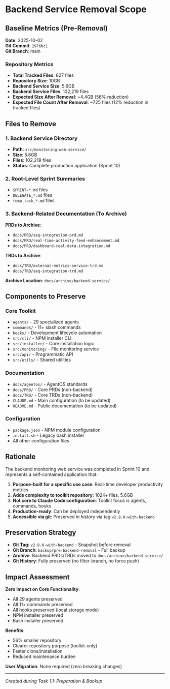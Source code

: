 # Backend Service Removal Scope

## Baseline Metrics (Pre-Removal)

**Date**: 2025-10-02  
**Git Commit**: `2976bc1`  
**Git Branch**: main

### Repository Metrics

- **Total Tracked Files**: 827 files
- **Repository Size**: 10GB
- **Backend Service Size**: 5.6GB
- **Backend Service Files**: 102,219 files
- **Expected Size After Removal**: ~4.4GB (56% reduction)
- **Expected File Count After Removal**: ~725 files (12% reduction in tracked files)

## Files to Remove

### 1. Backend Service Directory
- **Path**: `src/monitoring-web-service/`
- **Size**: 5.6GB
- **Files**: 102,219 files
- **Status**: Complete production application (Sprint 10)

### 2. Root-Level Sprint Summaries
- `SPRINT-*.md` files
- `DELEGATE_*.md` files
- `temp_task_*.md` files

### 3. Backend-Related Documentation (To Archive)

**PRDs to Archive**:
- `docs/PRD/seq-integration-prd.md`
- `docs/PRD/real-time-activity-feed-enhancement.md`
- `docs/PRD/dashboard-real-data-integration.md`

**TRDs to Archive**:
- `docs/TRD/external-metrics-service-trd.md`
- `docs/TRD/seq-integration-trd.md`

**Archive Location**: `docs/archive/backend-service/`

## Components to Preserve

### Core Toolkit
- `agents/` - 29 specialized agents
- `commands/` - 11+ slash commands
- `hooks/` - Development lifecycle automation
- `src/cli/` - NPM installer CLI
- `src/installer/` - Core installation logic
- `src/monitoring/` - File monitoring service
- `src/api/` - Programmatic API
- `src/utils/` - Shared utilities

### Documentation
- `docs/agentos/` - AgentOS standards
- `docs/PRD/` - Core PRDs (non-backend)
- `docs/TRD/` - Core TRDs (non-backend)
- `CLAUDE.md` - Main configuration (to be updated)
- `README.md` - Public documentation (to be updated)

### Configuration
- `package.json` - NPM module configuration
- `install.sh` - Legacy bash installer
- All other configuration files

## Rationale

The backend monitoring web service was completed in Sprint 10 and represents a self-contained application that:

1. **Purpose-built for a specific use case**: Real-time developer productivity metrics
2. **Adds complexity to toolkit repository**: 102K+ files, 5.6GB
3. **Not core to Claude Code configuration**: Toolkit focus is agents, commands, hooks
4. **Production-ready**: Can be deployed independently
5. **Accessible via git**: Preserved in history via tag `v2.8.0-with-backend`

## Preservation Strategy

- **Git Tag**: `v2.8.0-with-backend` - Snapshot before removal
- **Git Branch**: `backup/pre-backend-removal` - Full backup
- **Archive**: Backend PRDs/TRDs moved to `docs/archive/backend-service/`
- **Git History**: Fully preserved (no filter-branch, no force push)

## Impact Assessment

**Zero Impact on Core Functionality**:
- All 29 agents preserved
- All 11+ commands preserved
- All hooks preserved (local storage mode)
- NPM installer preserved
- Bash installer preserved

**Benefits**:
- 56% smaller repository
- Clearer repository purpose (toolkit-only)
- Faster clone/installation
- Reduced maintenance burden

**User Migration**: None required (zero breaking changes)

---

_Created during Task 1.1: Preparation & Backup_
